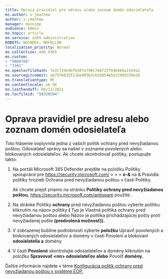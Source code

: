 ```yaml
---
title: Oprava pravidiel pre adresu alebo zoznam domén odosielateľa
ms.author: v-jmathew
author: v-jmathew
manager: dansimp
audience: Admin
ms.topic: article
ms.service: o365-administration
ROBOTS: NOINDEX, NOFOLLOW
localization_priority: Normal
ms.collection: Adm_O365
ms.custom:
- "9000760"
- "7391"
ms.openlocfilehash: 7e3c729e9bf630fa798c746f25f046606a1459a1
ms.sourcegitcommit: ab75f66355116e995b3cb5505465b31989339e28
ms.translationtype: MT
ms.contentlocale: sk-SK
ms.lasthandoff: 08/13/2021
ms.locfileid: "58320504"
---
```

# <a name="fix-sender-addressdomain-list-rules"></a>Oprava pravidiel pre adresu alebo zoznam domén odosielateľa

Toto hlásenie ovplyvnila jedna z vašich politík ochrany pred nevyžiadanou poštou. Odosielateľ správy sa našiel v zozname povolených alebo blokovaných odosielateľov. Ak chcete skontrolovať politiky, postupujte takto:

1. Na portáli Microsoft 365 Defender prejdite na položku Politiky spolupráce pre <https://security.microsoft.com/>  \>  \>  \> **e-&**  na & Pravidlá politiky hrozieb Ochrana pred nevyžiadanou poštou v časti Politiky.

   Ak chcete prejsť priamo na stránku **Politiky ochrany pred nevyžiadanou poštou,** <https://security.microsoft.com/antispam> použite .

2. Na stránke Politiky **ochrany** pred nevyžiadanou poštou vyberte politiku kliknutím na  názov politiky **(**  Typ je Vlastná politika ochrany pred nevyžiadanou poštou alebo Názov je politika prichádzajúcej pošty proti nevyžiadanej pošte **(predvolená možnosť)).**
3. V zobrazenej bubline podrobností vyberte **položku** Upraviť povolených a blokovaných odosielateľov a domény v časti Povolení a blokovaní **odosielatelia a** domény.
4. V časti **Povolené** skontrolujte odosielateľov a domény kliknutím na položku **Spravovať \<nn\> odosielateľov alebo** Povoliť **domény.**

Ďalšie informácie nájdete v téme [Konfigurácia politík ochrany pred nevyžiadanou poštou v systéme EOP.](https://docs.microsoft.com/microsoft-365/security/office-365-security/configure-your-spam-filter-policies)
